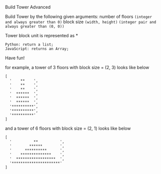 Build Tower Advanced

Build Tower by the following given arguments:
number of floors `(integer and always greater than 0)`
block size `(width, height)` `(integer pair and always greater than (0, 0))`

Tower block unit is represented as *

    Python: return a list;
    JavaScript: returns an Array;

Have fun!

for example, a tower of 3 floors with block size = (2, 3) looks like below

```
[
  '    **    ',
  '    **    ',
  '    **    ',
  '  ******  ',
  '  ******  ',
  '  ******  ',
  '**********',
  '**********',
  '**********'
]
```

and a tower of 6 floors with block size = (2, 1) looks like below
```
[
  '          **          ', 
  '        ******        ', 
  '      **********      ', 
  '    **************    ', 
  '  ******************  ', 
  '**********************'
]
```

